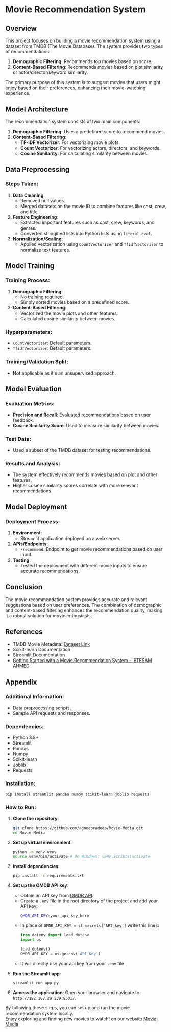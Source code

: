 # Movie Recommendation System

## Overview

This project focuses on building a movie recommendation system using a dataset from TMDB (The Movie Database). The system provides two types of recommendations:
1. **Demographic Filtering**: Recommends top movies based on score.
2. **Content-Based Filtering**: Recommends movies based on plot similarity or actor/director/keyword similarity.

The primary purpose of this system is to suggest movies that users might enjoy based on their preferences, enhancing their movie-watching experience.

## Model Architecture

The recommendation system consists of two main components:
1. **Demographic Filtering**: Uses a predefined score to recommend movies.
2. **Content-Based Filtering**:
   - **TF-IDF Vectorizer**: For vectorizing movie plots.
   - **Count Vectorizer**: For vectorizing actors, directors, and keywords.
   - **Cosine Similarity**: For calculating similarity between movies.

## Data Preprocessing

### Steps Taken:
1. **Data Cleaning**:
   - Removed null values.
   - Merged datasets on the movie ID to combine features like cast, crew, and title.
2. **Feature Engineering**:
   - Extracted important features such as cast, crew, keywords, and genres.
   - Converted stringified lists into Python lists using `literal_eval`.
3. **Normalization/Scaling**:
   - Applied vectorization using `CountVectorizer` and `TfidfVectorizer` to normalize text features.

## Model Training

### Training Process:
1. **Demographic Filtering**:
   - No training required.
   - Simply sorted movies based on a predefined score.
2. **Content-Based Filtering**:
   - Vectorized the movie plots and other features.
   - Calculated cosine similarity between movies.

### Hyperparameters:
- `CountVectorizer`: Default parameters.
- `TfidfVectorizer`: Default parameters.

### Training/Validation Split:
- Not applicable as it's an unsupervised approach.

## Model Evaluation

### Evaluation Metrics:
- **Precision and Recall**: Evaluated recommendations based on user feedback.
- **Cosine Similarity Score**: Used to measure similarity between movies.

### Test Data:
- Used a subset of the TMDB dataset for testing recommendations.

### Results and Analysis:
- The system effectively recommends movies based on plot and other features.
- Higher cosine similarity scores correlate with more relevant recommendations.

## Model Deployment

### Deployment Process:
1. **Environment**:
   - Streamlit application deployed on a web server.
2. **APIs/Endpoints**:
   - `/recommend`: Endpoint to get movie recommendations based on user input.
3. **Testing**:
   - Tested the deployment with different movie inputs to ensure accurate recommendations.

## Conclusion

The movie recommendation system provides accurate and relevant suggestions based on user preferences. The combination of demographic and content-based filtering enhances the recommendation quality, making it a robust solution for movie enthusiasts.

## References

- TMDB Movie Metadata: [Dataset Link](https://www.kaggle.com/datasets/tmdb/tmdb-movie-metadata/data)
- Scikit-learn Documentation
- Streamlit Documentation
- [Getting Started with a Movie Recommendation System - IBTESAM AHMED](https://www.kaggle.com/code/ibtesama/getting-started-with-a-movie-recommendation-system)

## Appendix

### Additional Information:
- Data preprocessing scripts.
- Sample API requests and responses.

### Dependencies:

- Python 3.8+
- Streamlit
- Pandas
- Numpy
- Scikit-learn
- Joblib
- Requests

### Installation:

```bash
pip install streamlit pandas numpy scikit-learn joblib requests
```

### How to Run:

1. **Clone the repository**:
   ```bash
   git clone https://github.com/agneepradeep/Movie-Media.git
   cd Movie-Media
   ```
2. **Set up virtual environment**:
   ```bash
   python -m venv venv
   source venv/bin/activate # On Windows: venv\Scripts\activate
   ```
3. **Install dependencies**:
   ```bash
   pip install -r requirements.txt
   ```

4. **Set up the OMDB API key**:
    - Obtain an API key from [OMDB API](http://www.omdbapi.com/apikey.aspx).
    - Create a `.env` file in the root directory of the project and add your API key:
      ```sh
      OMDB_API_KEY=your_api_key_here
      ```
    - In place of `OMDB_API_KEY = st.secrets['API_key']` write this lines:
      ```python
      from dotenv import load_dotenv
      import os

      load_dotenv()
      OMDB_API_KEY = os.getenv('API_Key')
      ```
    - It will directly use your api key from your `.env` file

5. **Run the Streamlit app**:
   ```bash
   streamlit run app.py
   ```
6. **Access the application**:
   Open your browser and navigate to `http://192.168.29.239:8501/`.

By following these steps, you can set up and run the movie recommendation system locally.  
Enjoy exploring and finding new movies to watch! on our website [Movie-Media](https://movie-media.streamlit.app/)
